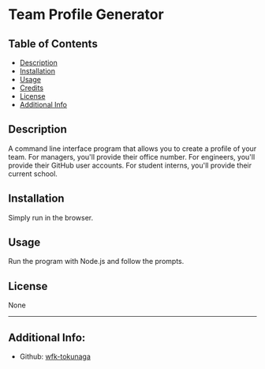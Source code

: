 # Team Profile Generator
    
## Table of Contents

- [Description](#description)
- [Installation](#installation)
- [Usage](#usage)
- [Credits](#credits)
- [License](#license)
- [Additional Info](#additional-info)

## Description

A command line interface program that allows you to create a profile of your team. For managers, you'll provide their office number. For engineers, you'll provide their GitHub user accounts. For student interns, you'll provide their current school.

## Installation

Simply run in the browser.

## Usage

Run the program with Node.js and follow the prompts.

## License

None

---

## Additional Info:
- Github: [wfk-tokunaga](https://github.com/wfk-tokunaga)
